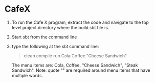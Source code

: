 # CafeX

1. To run the Cafe X program, extract the code and navigate to the top level project directory where the build.sbt file is.

2. Start sbt from the command line 

3. type the following at the sbt command line:
   >clean
   >compile
   >run Cola Coffee "Cheese Sandwich"
   > 
   The menu items are: Cola, Coffee, "Cheese Sandwich", "Steak Sandwich".
   Note: quote "" are required around menu items that have multiple words.
  

